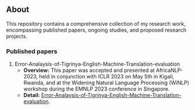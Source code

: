 ## About

This repository contains a comprehensive collection of my research work, encompassing published papers, ongoing studies, and proposed research projects.

### Published papers

1. Error-Analaysis-of-Tigrinya-English-Machine-Translation-evaluation
   - **Overview:** This paper was accepted and presented at AfricaNLP-2023, held in conjunction with ICLR 2023 on May 5th in Kigali, Rwanda, and at the Widening Natural Language Processing (WiNLP) workshop during the EMNLP 2023 conference in Singapore.
   - **Detail:** [Error-Analaysis-of-Tigrinya-English-Machine-Translation-evaluation](Error-Analaysis-of-Tigrinya-English-Machine-Translation-evaluation).
